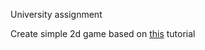 University assignment

Create simple 2d game based on [this](https://www.youtube.com/watch?v=6gLeplbqtqg) tutorial